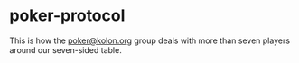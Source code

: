 # poker-protocol
This is how the poker@kolon.org group deals with more than seven players around our seven-sided table.
